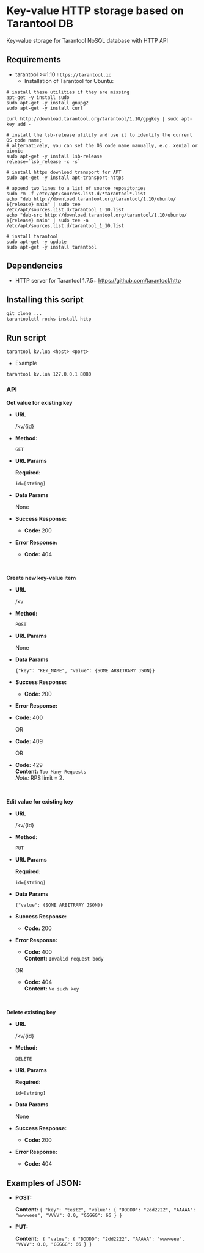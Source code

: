 # Key-value HTTP storage based on Tarantool DB

Key-value storage for Tarantool NoSQL database with HTTP API

## Requirements
* tarantool >=1.10 ```https://tarantool.io```<br />
    * Installation of Tarantool for Ubuntu:
```shell
# install these utilities if they are missing
apt-get -y install sudo
sudo apt-get -y install gnupg2
sudo apt-get -y install curl

curl http://download.tarantool.org/tarantool/1.10/gpgkey | sudo apt-key add -

# install the lsb-release utility and use it to identify the current OS code name;
# alternatively, you can set the OS code name manually, e.g. xenial or bionic
sudo apt-get -y install lsb-release
release=`lsb_release -c -s`

# install https download transport for APT
sudo apt-get -y install apt-transport-https

# append two lines to a list of source repositories
sudo rm -f /etc/apt/sources.list.d/*tarantool*.list
echo "deb http://download.tarantool.org/tarantool/1.10/ubuntu/ ${release} main" | sudo tee /etc/apt/sources.list.d/tarantool_1_10.list
echo "deb-src http://download.tarantool.org/tarantool/1.10/ubuntu/ ${release} main" | sudo tee -a /etc/apt/sources.list.d/tarantool_1_10.list

# install tarantool
sudo apt-get -y update
sudo apt-get -y install tarantool
```
## Dependencies
* HTTP server for Tarantool 1.7.5+
https://github.com/tarantool/http

## Installing this script
```shell
git clone ...
tarantoolctl rocks install http
```

## Run script
```shell
tarantool kv.lua <host> <port>
```

* Example
```shell
tarantool kv.lua 127.0.0.1 8080
```

### API
**Get value for existing key**

* **URL**

  /kv/{id}
  
* **Method:**

  `GET`
  
*  **URL Params**

   **Required:**
 
   `id=[string]`

* **Data Params**

  None

* **Success Response:**

  * **Code:** 200 <br />

 
* **Error Response:**

  * **Code:** 404<br />
 <br>

**Create new key-value item**

* **URL**

  /kv

* **Method:**

  `POST`
  
* **URL Params**

  None

* **Data Params**

  `{"key": "KEY_NAME", "value": {SOME ARBITRARY JSON}}`

* **Success Response:**

  * **Code:** 200 <br />

 
* **Error Response:**

* **Code:** 400<br />

    OR

* **Code:** 409<br />
    
    OR

* **Code:** 429<br />
    **Content:** `Too Many Requests`<br />
    *Note:* RPS limit = 2.
    
    


<br>

**Edit value for existing key**

* **URL**

  /kv/{id}

* **Method:**

  `PUT`
  
*  **URL Params**

   **Required:**
 
   `id=[string]`

* **Data Params**

  `{"value": {SOME ARBITRARY JSON}}`

* **Success Response:**

  * **Code:** 200 <br />
 
* **Error Response:**

  * **Code:** 400<br />
    **Content:** `Invalid request body`
   
   OR

  * **Code:** 404<br />
    **Content:** `No such key` 
<br>

**Delete existing key**

* **URL**

  /kv/{id}

* **Method:**

  `DELETE`
  
*  **URL Params**

   **Required:**
 
   `id=[string]`

* **Data Params**

  None

* **Success Response:**

  * **Code:** 200 <br />
 
* **Error Response:**
    
  * **Code:** 404<br />



## Examples of JSON:

* **POST:**

    **Content:** `{
   "key": "test2",
    "value":
    {
      "DDDDD": "2dd2222",
      "AAAAA": "wwwweee",
      "VVVV": 0.0,
      "GGGGG": 66
    }
}`

* **PUT:**

    **Content:** `
    {
        "value":
            {
            "DDDDD": "2dd2222",
            "AAAAA": "wwwweee",
            "VVVV": 0.0,
            "GGGGG": 66
            }
  }`    
